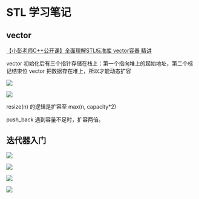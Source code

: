 # STL 学习笔记

## vector
[【小彭老师C++公开课】全面理解STL标准库 vector容器 精讲](https://www.bilibili.com/video/BV1qF411T7sd)


vector 初始化后有三个指针存储在栈上：第一个指向堆上的起始地址，第二个标记结束位
vector 把数据存在堆上，所以才能动态扩容

![](https://tva1.sinaimg.cn/large/e6c9d24ely1h3kga3uy35j21l80u0q8j.jpg)

![](https://tva1.sinaimg.cn/large/e6c9d24ely1h3kgo7dh7gj21m70u0n3w.jpg)

resize(n) 的逻辑是扩容至 max(n, capacity*2)

push_back 遇到容量不足时，扩容两倍。

## 迭代器入门
![](https://tva1.sinaimg.cn/large/e6c9d24ely1h3klencvaaj21m20u0n3l.jpg)  

![](https://tva1.sinaimg.cn/large/e6c9d24ely1h3llaaxs2kj21pz0u0104.jpg)

![](https://tva1.sinaimg.cn/large/e6c9d24ely1h3llav9jdcj21sv0u0gs7.jpg)

![](https://tva1.sinaimg.cn/large/e6c9d24ely1h3lldx357kj21mw0u0dms.jpg)


